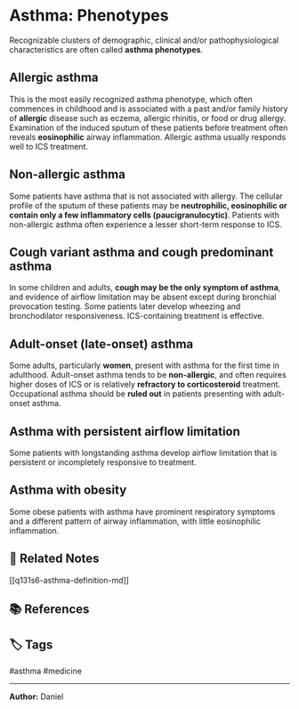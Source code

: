 # Asthma: Phenotypes
Recognizable clusters of demographic, clinical and/or pathophysiological
characteristics are often called **asthma phenotypes**.

## Allergic asthma
This is the most easily recognized asthma phenotype, which often commences in
childhood and is associated with a past and/or family history of **allergic**
disease such as eczema, allergic rhinitis, or food or drug allergy. Examination
of the induced sputum of these patients before treatment often reveals
**eosinophilic** airway inflammation. Allergic asthma usually responds well to
ICS treatment.

## Non-allergic asthma
Some patients have asthma that is not associated with allergy. The cellular
profile of the sputum of these patients may be **neutrophilic, eosinophilic or
contain only a few inflammatory cells (paucigranulocytic)**. Patients with
non-allergic asthma often experience a lesser short-term response to ICS.

## Cough variant asthma and cough predominant asthma
In some children and adults, **cough may be the only symptom of asthma**, and
evidence of airflow limitation may be absent except during bronchial provocation
testing. Some patients later develop wheezing and bronchodilator responsiveness.
ICS-containing treatment is effective.

## Adult-onset (late-onset) asthma
Some adults, particularly **women**, present with asthma for the first time in
adulthood. Adult-onset asthma tends to be **non-allergic**, and often requires
higher doses of ICS or is relatively **refractory to corticosteroid** treatment.
Occupational asthma should be **ruled out** in patients presenting with
adult-onset asthma.

## Asthma with persistent airflow limitation
Some patients with longstanding asthma develop airflow limitation that is
persistent or incompletely responsive to treatment.

## Asthma with obesity
Some obese patients with asthma have prominent respiratory symptoms and a
different pattern of airway inflammation, with little eosinophilic inflammation.

## 🔗 Related Notes
[[q131s6-asthma-definition-md]]

## 📚 References
<!-- Scientific sources, guidelines, studies -->

## 🏷️ Tags
#asthma #medicine

---
**Author:** Daniel
